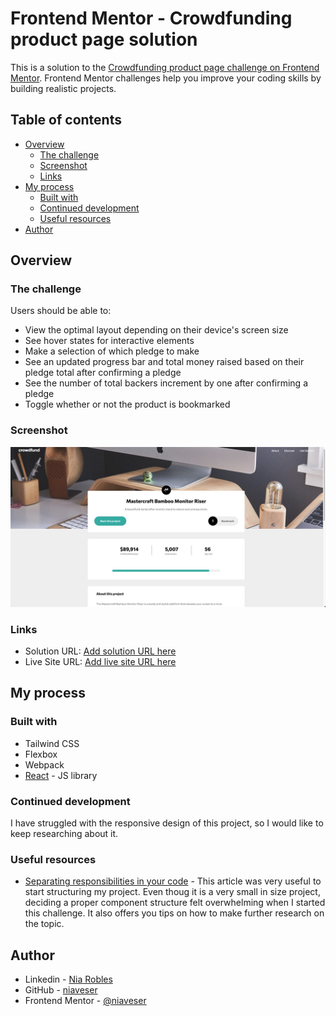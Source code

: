 # Frontend Mentor - Crowdfunding product page solution

This is a solution to the [Crowdfunding product page challenge on Frontend Mentor](https://www.frontendmentor.io/challenges/crowdfunding-product-page-7uvcZe7ZR). Frontend Mentor challenges help you improve your coding skills by building realistic projects.

## Table of contents

- [Overview](#overview)
  - [The challenge](#the-challenge)
  - [Screenshot](#screenshot)
  - [Links](#links)
- [My process](#my-process)
  - [Built with](#built-with)
  - [Continued development](#continued-development)
  - [Useful resources](#useful-resources)
- [Author](#author)

## Overview

### The challenge

Users should be able to:

- View the optimal layout depending on their device's screen size
- See hover states for interactive elements
- Make a selection of which pledge to make
- See an updated progress bar and total money raised based on their pledge total after confirming a pledge
- See the number of total backers increment by one after confirming a pledge
- Toggle whether or not the product is bookmarked

### Screenshot

![Project Screenshot](./src/assets/images/Screenshot.png)

### Links

- Solution URL: [Add solution URL here](https://your-solution-url.com)
- Live Site URL: [Add live site URL here](https://your-live-site-url.com)

## My process

### Built with

- Tailwind CSS
- Flexbox
- Webpack
- [React](https://reactjs.org/) - JS library

### Continued development

I have struggled with the responsive design of this project, so I would like to keep researching about it.

### Useful resources

- [Separating responsibilities in your code](https://sairys.medium.com/react-separating-responsibilities-using-hooks-b9c90dbb3ab9) - This article was very useful to start structuring my project. Even thoug it is a very small in size project, deciding a proper component structure felt overwhelming when I started this challenge. It also offers you tips on how to make further research on the topic.

## Author

- Linkedin - [Nia Robles](linkedin.com/in/nia-robles-205061249)
- GitHub - [niaveser](https://github.com/niaveser)
- Frontend Mentor - [@niaveser](https://www.frontendmentor.io/profile/niaveser)
